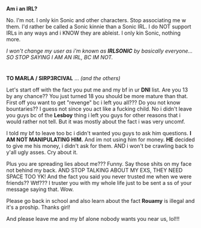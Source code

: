 **Am i an IRL?**

No. I'm not. I only kin Sonic and other characters. Stop associating me w them. I'd rather be called a Sonic kinnie than a Sonic IRL. I do NOT support IRLs in any ways and i KNOW they are ableist. I only kin Sonic, nothing more.

*I won't change my user as i'm known as **IRLSONIC** by basically everyone... SO STOP SAYING I AM AN IRL, BC IM NOT.*

#

**TO MARLA / SIRP3RCIVAL** ... *(and the others)*

Let's start off with the fact you put me and my bf in ur **DNI** list. Are you 13 by any chance?? You just turned 18 you should be more mature than that. First off you want to get "revenge" bc i left you all??? Do you not know bountaries?? I guess not since you act like a fucking child. No i didn't leave you guys bc of the **Lesboy** thing i left you guys for other reasons that i would rather not tell. But it was mostly about the fact i was very uncomf.

I told my bf to leave too bc i didn't wanted you guys to ask him questions. **I AM NOT MANIPULATING HIM.** And im not using him for money. **HE** decided to give me his money, i didn't ask for them. AND i won't be crawling back to y'all ugly asses. Cry about it.

Plus you are spreading lies about me??? Funny. Say those shits on my face not behind my back. AND STOP TALKING ABOUT MY EXS, THEY NEED SPACE TOO YK! 
And the fact you said you never trusted me when we were friends?? Wtf??? I truster you with my whole life just to be sent a ss of your message saying that. Wow.

Please go back in school and also learn about the fact **Rouamy** is illegal and it's a proship. Thanks girl!

And please leave me and my bf alone nobody wants you near us, lol!!!
